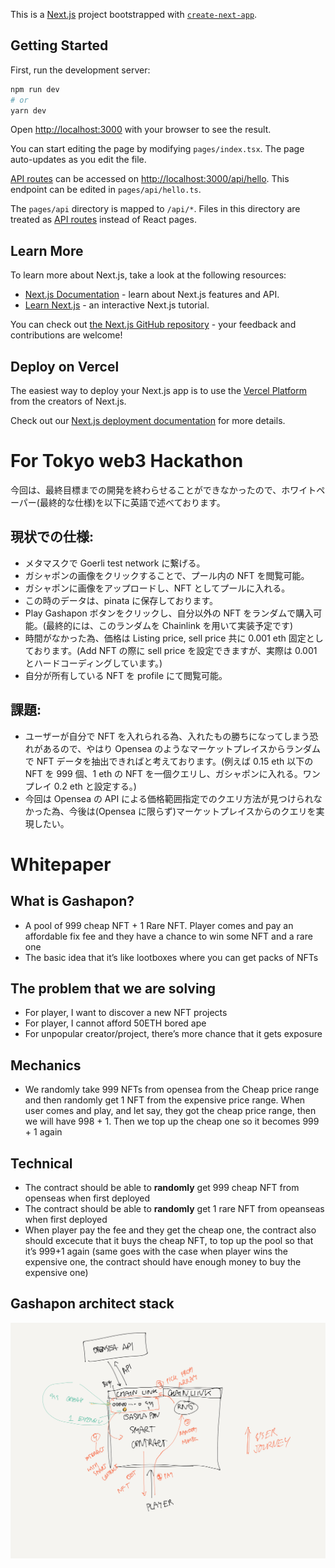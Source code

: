 <!-- @format -->

This is a [Next.js](https://nextjs.org/) project bootstrapped with [`create-next-app`](https://github.com/vercel/next.js/tree/canary/packages/create-next-app).

## Getting Started

First, run the development server:

```bash
npm run dev
# or
yarn dev
```

Open [http://localhost:3000](http://localhost:3000) with your browser to see the result.

You can start editing the page by modifying `pages/index.tsx`. The page auto-updates as you edit the file.

[API routes](https://nextjs.org/docs/api-routes/introduction) can be accessed on [http://localhost:3000/api/hello](http://localhost:3000/api/hello). This endpoint can be edited in `pages/api/hello.ts`.

The `pages/api` directory is mapped to `/api/*`. Files in this directory are treated as [API routes](https://nextjs.org/docs/api-routes/introduction) instead of React pages.

## Learn More

To learn more about Next.js, take a look at the following resources:

- [Next.js Documentation](https://nextjs.org/docs) - learn about Next.js features and API.
- [Learn Next.js](https://nextjs.org/learn) - an interactive Next.js tutorial.

You can check out [the Next.js GitHub repository](https://github.com/vercel/next.js/) - your feedback and contributions are welcome!

## Deploy on Vercel

The easiest way to deploy your Next.js app is to use the [Vercel Platform](https://vercel.com/new?utm_medium=default-template&filter=next.js&utm_source=create-next-app&utm_campaign=create-next-app-readme) from the creators of Next.js.

Check out our [Next.js deployment documentation](https://nextjs.org/docs/deployment) for more details.

# For Tokyo web3 Hackathon

今回は、最終目標までの開発を終わらせることができなかったので、ホワイトペーパー(最終的な仕様)を以下に英語で述べております。

## 現状での仕様:

- メタマスクで Goerli test network に繋げる。
- ガシャポンの画像をクリックすることで、プール内の NFT を閲覧可能。
- ガシャポンに画像をアップロードし、NFT としてプールに入れる。
- この時のデータは、pinata に保存しております。
- Play Gashapon ボタンをクリックし、自分以外の NFT をランダムで購入可能。(最終的には、このランダムを Chainlink を用いて実装予定です)
- 時間がなかった為、価格は Listing price, sell price 共に 0.001 eth 固定としております。(Add NFT の際に sell price を設定できますが、実際は 0.001 とハードコーディングしています。)
- 自分が所有している NFT を profile にて閲覧可能。

## 課題:

- ユーザーが自分で NFT を入れられる為、入れたもの勝ちになってしまう恐れがあるので、やはり Opensea のようなマーケットプレイスからランダムで NFT データを抽出できればと考えております。(例えば 0.15 eth 以下の NFT を 999 個、1 eth の NFT を一個クエリし、ガシャポンに入れる。ワンプレイ 0.2 eth と設定する。)
- 今回は Opensea の API による価格範囲指定でのクエリ方法が見つけられなかった為、今後は(Opensea に限らず)マーケットプレイスからのクエリを実現したい。

# Whitepaper

## What is Gashapon?

- A pool of 999 cheap NFT + 1 Rare NFT. Player comes and pay an affordable fix fee and they have a chance to win some NFT and a rare one
- The basic idea that it’s like lootboxes where you can get packs of NFTs

## The problem that we are solving

- For player, I want to discover a new NFT projects
- For player, I cannot afford 50ETH bored ape
- For unpopular creator/project, there’s more chance that it gets exposure

## Mechanics

- We randomly take 999 NFTs from opensea from the Cheap price range and then randomly get 1 NFT from the expensive price range. When user comes and play, and let say, they got the cheap price range, then we will have 998 + 1. Then we top up the cheap one so it becomes 999 + 1 again

## Technical

- The contract should be able to **randomly** get 999 cheap NFT from openseas when first deployed
- The contract should be able to **randomly** get 1 rare NFT from opeanseas when first deployed
- When player pay the fee and they get the cheap one, the contract also should excecute that it buys the cheap NFT, to top up the pool so that it’s 999+1 again (same goes with the case when player wins the expensive one, the contract should have enough money to buy the expensive one)

## Gashapon architect stack

![alt text](./assets/gashapon_stack.jpeg)
